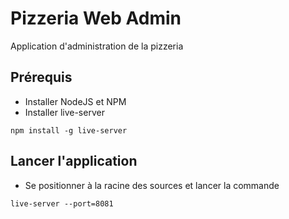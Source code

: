 # Pizzeria Web Admin
Application d'administration de la pizzeria

## Prérequis
* Installer NodeJS et NPM
* Installer live-server
```
npm install -g live-server
```

## Lancer l'application
* Se positionner à la racine des sources et lancer la commande
```
live-server --port=8081
```

